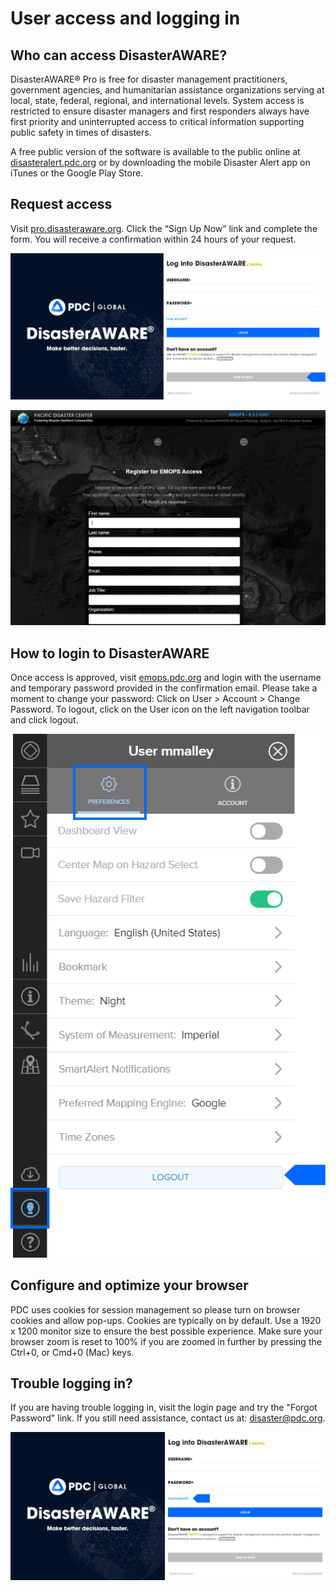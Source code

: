 # User access and logging in

## Who can access DisasterAWARE?
DisasterAWARE® Pro is free for disaster management practitioners, government agencies, and humanitarian assistance organizations serving at local, state, federal, regional, and international levels. System access is restricted to ensure disaster managers and first responders always have first priority and uninterrupted access to critical information supporting public safety in times of disasters. 

A free public version of the software is available to the public online at [disasteralert.pdc.org](https://disasteralert.pdc.org) or by downloading the mobile Disaster Alert app on iTunes or the Google Play Store.

## Request access
Visit [pro.disasteraware.org](https://emops.pdc.org). Click the “Sign Up Now” link and complete the form. You will receive a confirmation within 24 hours of your request.

![Sign up now link](https://github.com/LuigiBella/PDC_test/blob/master/images/1.2_figure_1.png)

![Sample form to request access](https://github.com/LuigiBella/PDC_test/blob/master/images/1.2_figure_2.png)

## How to login to DisasterAWARE

Once access is approved, visit [emops.pdc.org](http://emops.pdc.org) and login with the username and temporary password provided in the confirmation email. Please take a moment to change your password: Click on User > Account > Change Password. To logout, click on the User icon on the left navigation toolbar and click logout.

![User Logout](https://github.com/LuigiBella/PDC_test/blob/master/images/1.2_figure_3.png)

## Configure and optimize your browser

PDC uses cookies for session management so please turn on browser cookies and allow pop-ups. Cookies are typically on by default. Use a 1920 x 1200 monitor size to ensure the best possible experience. Make sure your browser zoom is reset to 100% if you are zoomed in further by pressing the Ctrl+0, or Cmd+0 (Mac) keys.

## Trouble logging in?

If you are having trouble logging in, visit the login page and try the "Forgot Password" link. If you still need assistance, contact us at: [disaster@pdc.org](mailto:disaster@pdc.org).

![Reset password link](https://github.com/LuigiBella/PDC_test/blob/master/images/1.2_figure_4.png)
